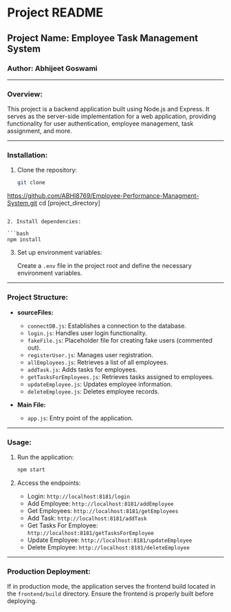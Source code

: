 
# Project README

## Project Name: Employee Task Management System 

### Author: Abhijeet Goswami

---

### Overview:

This project is a backend application built using Node.js and Express. It serves as the server-side implementation for a web application, providing functionality for user authentication, employee management, task assignment, and more.

---

### Installation:

1. Clone the repository:

   ```bash
   git clone 
https://github.com/ABHI8769/Employee-Performance-Managment-System.git   cd [project_directory]
   ```

2. Install dependencies:

   ```bash
   npm install
   ```

3. Set up environment variables:

   Create a `.env` file in the project root and define the necessary environment variables.

---

### Project Structure:

- **sourceFiles:**
  - `connectDB.js`: Establishes a connection to the database.
  - `login.js`: Handles user login functionality.
  - `fakeFile.js`: Placeholder file for creating fake users (commented out).
  - `registerUser.js`: Manages user registration.
  - `allEmployees.js`: Retrieves a list of all employees.
  - `addTask.js`: Adds tasks for employees.
  - `getTasksForEmployees.js`: Retrieves tasks assigned to employees.
  - `updateEmployee.js`: Updates employee information.
  - `deleteEmployee.js`: Deletes employee records.

- **Main File:**
  - `app.js`: Entry point of the application.

---

### Usage:

1. Run the application:

   ```bash
   npm start
   ```

2. Access the endpoints:

   - Login: `http://localhost:8181/login`
   - Add Employee: `http://localhost:8181/addEmployee`
   - Get Employees: `http://localhost:8181/getEmployees`
   - Add Task: `http://localhost:8181/addTask`
   - Get Tasks For Employee: `http://localhost:8181/getTasksForEmployee`
   - Update Employee: `http://localhost:8181/updateEmployee`
   - Delete Employee: `http://localhost:8181/deleteEmployee`

---

### Production Deployment:

If in production mode, the application serves the frontend build located in the `frontend/build` directory. Ensure the frontend is properly built before deploying.

